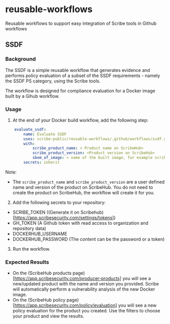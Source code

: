 # reusable-workflows
Reusable workflows to support easy integration of Scribe tools in Github workflows

## SSDF
### Background
The SSDF is a simple reusable workflow that generates evidence and performs policy evaluation of a subset of the SSDF requirements - namely the SSDF PS category, using the Scribe tools.

The workflow is designed for compliance evaluation for a Docker image built by a Gihub workflow. 

### Usage

1. At the end of your Docker build workflow, add the following step:

```yaml
    evaluate_ssdf:  
        name: Evaluate SSDF
        uses: scribe-public/reusable-workflows/.github/workflows/ssdf.yaml@main
        with:
            scribe_product_name: < Product name on ScribeHub>
            scribe_product_version: <Product version on ScribeHub>
            sbom_of_image: < name of the built image, for example scribesecurity/my-mage:latest>
        secrets: inherit
```
Note: 
* The `scribe_product_name` and `scribe_product_version` are a user defined name and version of the product on ScribeHub. You do not need to create the product on ScribeHub, the workflow will create it for you.

2. Add the following secrets to your repository:
* SCRIBE_TOKEN ((Generate it on Scribehub)[https://app.scribesecurity.com/settings/tokens])
* GH_TOKEN (A Github token with read access to organization and repository data)
* DOCKERHUB_USERNAME
* DOCKERHUB_PASSWORD (The content can be the password or a token)

3. Run the workflow.

### Expected Results
* On the (ScribeHub products page)[https://app.scribesecurity.com/producer-products] you will see a new/updated product with the name and version you provided. Scribe will automatically perform a vulnerability analysis of the new Docker image.
* On the (ScribeHub policy page)[https://app.scribesecurity.com/policy/evaluation] you will see a new policy evaluation for the product you created. Use the filters to choose your product and view the results.



